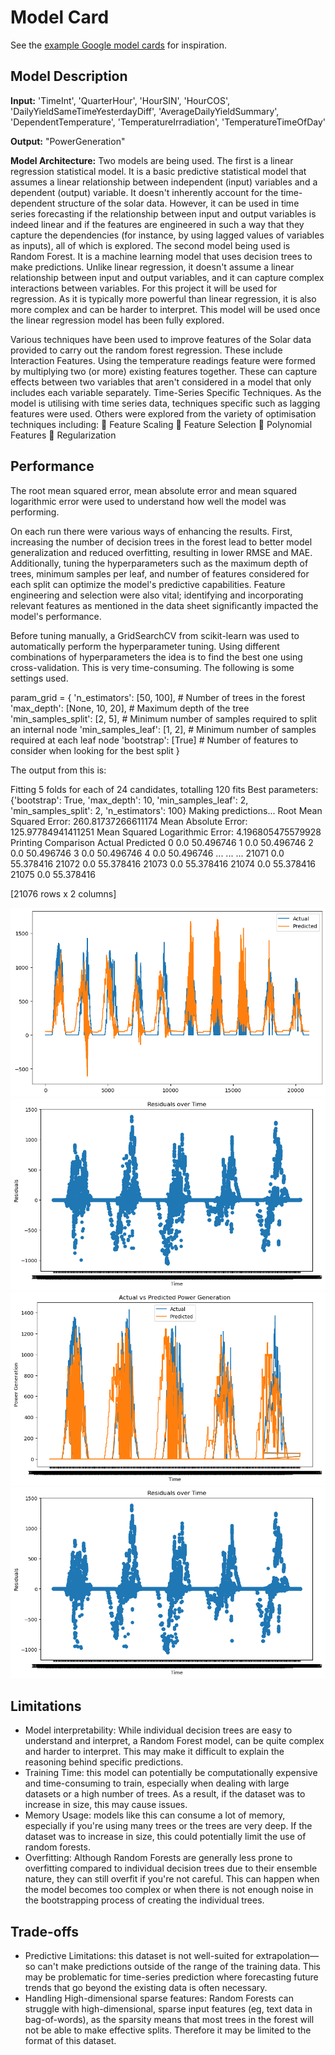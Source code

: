 # Model Card

See the [example Google model cards](https://modelcards.withgoogle.com/model-reports) for inspiration. 

## Model Description

**Input:** 
'TimeInt', 'QuarterHour', 'HourSIN', 'HourCOS', 'DailyYieldSameTimeYesterdayDiff',
            'AverageDailyYieldSummary', 'DependentTemperature', 
            'TemperatureIrradiation', 'TemperatureTimeOfDay'

**Output:** 
"PowerGeneration"

**Model Architecture:** 
Two models are being used. The first is a linear regression statistical model. It is a basic predictive
statistical model that assumes a linear relationship between independent (input) variables and a
dependent (output) variable. It doesn't inherently account for the time-dependent structure of the
solar data. However, it can be used in time series forecasting if the relationship between input and
output variables is indeed linear and if the features are engineered in such a way that they capture
the dependencies (for instance, by using lagged values of variables as inputs), all of which is
explored.
The second model being used is Random Forest. It is a machine learning model that uses decision
trees to make predictions. Unlike linear regression, it doesn't assume a linear relationship between
input and output variables, and it can capture complex interactions between variables. For this
project it will be used for regression. As it is typically more powerful than linear regression, it is also
more complex and can be harder to interpret. This model will be used once the linear regression
model has been fully explored.

Various techniques have been used to improve features of the Solar data provided to carry out the random forest regression. These include Interaction Features. Using the temperature readings feature were formed by multiplying two (or more) existing features together. These can capture effects between two variables that aren't considered in a model that only includes each variable separately. Time-Series Specific Techniques. As the model is utilising with time series data, techniques specific such as lagging features were used.
Others were explored from the variety of optimisation techniques including:
 Feature Scaling
 Feature Selection
 Polynomial Features
 Regularization

## Performance

The root mean squared error, mean absolute error and mean squared logarithmic error were used to understand how well the model was performing.

On each run there were various ways of enhancing the results. First, increasing the number of decision trees in the forest lead to better model generalization and reduced overfitting, resulting in lower RMSE and MAE. Additionally, tuning the hyperparameters such as the maximum depth of trees, minimum samples per leaf, and number of features considered for each split can optimize the model's predictive capabilities. Feature engineering and selection were also vital; identifying and incorporating relevant features as mentioned in the data sheet significantly impacted the model's performance. 

Before tuning manually, a GridSearchCV from scikit-learn was used to automatically perform the hyperparameter tuning. Using different combinations of hyperparameters the idea is to find the best one using cross-validation. This is very time-consuming. The following is some settings used. 

param_grid = {
    'n_estimators': [50, 100],  # Number of trees in the forest
    'max_depth': [None, 10, 20],  # Maximum depth of the tree
    'min_samples_split': [2, 5],  # Minimum number of samples required to split an internal node
    'min_samples_leaf': [1, 2],  # Minimum number of samples required at each leaf node
    'bootstrap': [True]  # Number of features to consider when looking for the best split
}

The output from this is:

Fitting 5 folds for each of 24 candidates, totalling 120 fits
Best parameters: {'bootstrap': True, 'max_depth': 10, 'min_samples_leaf': 2, 'min_samples_split': 2, 'n_estimators': 100}
Making predictions...
Root Mean Squared Error: 260.81737266611174
Mean Absolute Error: 125.97784941411251
Mean Squared Logarithmic Error: 4.196805475579928
Printing Comparison
       Actual  Predicted
0         0.0  50.496746
1         0.0  50.496746
2         0.0  50.496746
3         0.0  50.496746
4         0.0  50.496746
...       ...        ...
21071     0.0  55.378416
21072     0.0  55.378416
21073     0.0  55.378416
21074     0.0  55.378416
21075     0.0  55.378416

[21076 rows x 2 columns]

![Screenshot](output_1_1.png)
![Screenshot](output_1_2.png)
![Screenshot](output_3_1.png)
![Screenshot](output_3_2.png)

## Limitations
- Model interpretability: While individual decision trees are easy to understand and interpret, a Random Forest model, can be quite complex and harder to interpret. This may make it difficult to explain the reasoning behind specific predictions.
- Training Time: this model can potentially be computationally expensive and time-consuming to train, especially when dealing with large datasets or a high number of trees. As a result, if the dataset was to increase in size, this may cause issues.
- Memory Usage: models like this can consume a lot of memory, especially if you're using many trees or the trees are very deep. If the dataset was to increase in size, this could potentially limit the use of random forests.
- Overfitting: Although Random Forests are generally less prone to overfitting compared to individual decision trees due to their ensemble nature, they can still overfit if you're not careful. This can happen when the model becomes too complex or when there is not enough noise in the bootstrapping process of creating the individual trees.

## Trade-offs
- Predictive Limitations: this dataset is not well-suited for extrapolation— so can't make predictions outside of the range of the training data. This may be problematic for time-series prediction where forecasting future trends that go beyond the existing data is often necessary.
- Handling High-dimensional sparse features: Random Forests can struggle with high-dimensional, sparse input features (eg, text data in bag-of-words), as the sparsity means that most trees in the forest will not be able to make effective splits. Therefore it may be limited to the format of this dataset.

